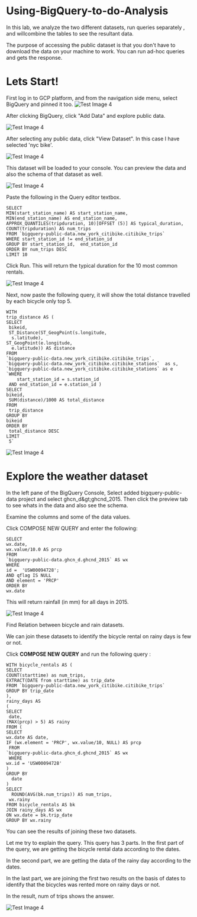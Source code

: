 # Using-BigQuery-to-do-Analysis

In this lab, we analyze the two different datasets, run queries separately , and willcombine the tables to see the resultant data.

The purpose of accessing the public dataset is that you don&#39;t have to download the data on your machine to work. You can run ad-hoc queries and gets the response.

# Lets Start!

First log in to GCP platform, and from the navigation side menu, select BigQuery and pinned it too.
![Test Image 4]( https://github.com/acadali/Using-BigQuery-to-do-Analysis/blob/main/1.png
)


After clicking BigQuery, click &quot;Add Data&quot; and explore public data.


![Test Image 4]( https://github.com/acadali/Using-BigQuery-to-do-Analysis/blob/main/2.png
)


After selecting any public data, click &quot;View Dataset&quot;. In this case I have selected &#39;nyc bike&#39;.


![Test Image 4]( https://github.com/acadali/Using-BigQuery-to-do-Analysis/blob/main/3.png
)


This dataset will be loaded to your console. You can preview the data and also the schema of that dataset as well.


![Test Image 4]( https://github.com/acadali/Using-BigQuery-to-do-Analysis/blob/main/4.png
)


Paste the following in the Query editor textbox.

    SELECT 
    MIN(start_station_name) AS start_station_name, 
    MIN(end_station_name) AS end_station_name,  
    APPROX_QUANTILES(tripduration, 10)[OFFSET (5)] AS typical_duration, 
    COUNT(tripduration) AS num_trips
    FROM `bigquery-public-data.new_york_citibike.citibike_trips`
    WHERE start_station_id != end_station_id 
    GROUP BY start_station_id,  end_station_id 
    ORDER BY num_trips DESC
    LIMIT 10


Click Run. This will return the typical duration for the 10 most common rentals.


![Test Image 4]( https://github.com/acadali/Using-BigQuery-to-do-Analysis/blob/main/5.png
)


Next, now paste the following query, it will show the total distance travelled by each bicycle only top 5.

    WITH
    trip_distance AS (
    SELECT
     bikeid,
     ST_Distance(ST_GeogPoint(s.longitude,
      s.latitude),
    ST_GeogPoint(e.longitude,
      e.latitude)) AS distance
    FROM
    `bigquery-public-data.new_york_citibike.citibike_trips`,
    `bigquery-public-data.new_york_citibike.citibike_stations`  as s,
    `bigquery-public-data.new_york_citibike.citibike_stations` as e
    `WHERE
        start_station_id = s.station_id
     AND end_station_id = e.station_id )
    SELECT
    bikeid,
     SUM(distance)/1000 AS total_distance
    FROM
     trip_distance
    GROUP BY
    bikeid
    ORDER BY
     total_distance DESC
    LIMIT
     5`


![Test Image 4]( https://github.com/acadali/Using-BigQuery-to-do-Analysis/blob/main/6.png
)


# **Explore the weather dataset**

In the left pane of the BigQuery Console, Select added bigquery-public-data project and select ghcn\_d\&gt;ghcnd\_2015. Then click the preview tab to see whats in the data and also see the schema.

Examine the columns and some of the data values.

Click COMPOSE NEW QUERY and enter the following:

    SELECT
    wx.date,
    wx.value/10.0 AS prcp
    FROM
    `bigquery-public-data.ghcn_d.ghcnd_2015` AS wx
    WHERE
    id =  'USW00094728';
    AND qflag IS NULL
    AND element = 'PRCP'
    ORDER BY
    wx.date


This will return rainfall (in mm) for all days in 2015.


![Test Image 4]( https://github.com/acadali/Using-BigQuery-to-do-Analysis/blob/main/7.png
)


Find Relation between bicycle and rain datasets.


We can join these datasets to identify the bicycle rental on rainy days is few or not.


Click  **COMPOSE NEW QUERY**  and run the following query :

    WITH bicycle_rentals AS (
    SELECT
    COUNT(starttime) as num_trips,
    EXTRACT(DATE from starttime) as trip_date
    FROM `bigquery-public-data.new_york_citibike.citibike_trips`
    GROUP BY trip_date
    ),
    rainy_days AS
    (
    SELECT
     date,
    (MAX(prcp) > 5) AS rainy
    FROM (
    SELECT
    wx.date AS date,
    IF (wx.element = 'PRCP', wx.value/10, NULL) AS prcp
     FROM
    `bigquery-public-data.ghcn_d.ghcnd_2015` AS wx
     WHERE
    wx.id = 'USW00094728'
    )
    GROUP BY
      date
    )
    SELECT
      ROUND(AVG(bk.num_trips)) AS num_trips,
     wx.rainy
    FROM bicycle_rentals AS bk
    JOIN rainy_days AS wx	
    ON wx.date = bk.trip_date
    GROUP BY wx.rainy	


You can see the results of joining these two datasets.

Let me try to explain the query. This query has 3 parts. In the first part of the query, we are getting the bicycle rental data according to the dates.

In the second part, we are getting the data of the rainy day according to the dates.

In the last part, we are joining the first two results on the basis of dates to identify that the bicycles was rented more on rainy days or not.

In the result, num of trips shows the answer.


![Test Image 4]( https://github.com/acadali/Using-BigQuery-to-do-Analysis/blob/main/8.png
)

